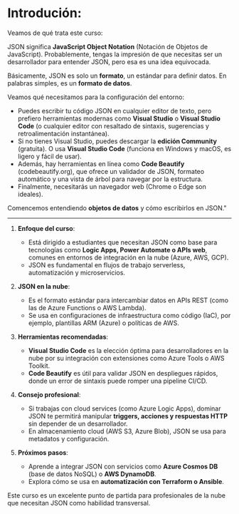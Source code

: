 # Introdución:

Veamos de qué trata este curso:  

JSON significa **JavaScript Object Notation** (Notación de Objetos de JavaScript). Probablemente, tengas la impresión de que necesitas ser un desarrollador para entender JSON, pero esa es una idea equivocada.  

Básicamente, JSON es solo un **formato**, un estándar para definir datos. En palabras simples, es un **formato de datos**.  

Veamos qué necesitamos para la configuración del entorno:  

- Puedes escribir tu código JSON en cualquier editor de texto, pero prefiero herramientas modernas como **Visual Studio** o **Visual Studio Code** (o cualquier editor con resaltado de sintaxis, sugerencias y retroalimentación instantánea).  
- Si no tienes Visual Studio, puedes descargar la **edición Community** (gratuita). O usa **Visual Studio Code** (funciona en Windows y macOS, es ligero y fácil de usar).  
- Además, hay herramientas en línea como **Code Beautify** (codebeautify.org), que ofrece un validador de JSON, formateo automático y una vista de árbol para navegar por la estructura.  
- Finalmente, necesitarás un navegador web (Chrome o Edge son ideales).  

Comencemos entendiendo **objetos de datos** y cómo escribirlos en JSON."  

---

1. **Enfoque del curso**:  
   - Está dirigido a estudiantes que necesitan JSON como base para tecnologías como **Logic Apps, Power Automate o APIs web**, comunes en entornos de integración en la nube (Azure, AWS, GCP).  
   - JSON es fundamental en flujos de trabajo serverless, automatización y microservicios.  

2. **JSON en la nube**:  
   - Es el formato estándar para intercambiar datos en APIs REST (como las de Azure Functions o AWS Lambda).  
   - Se usa en configuraciones de infraestructura como código (IaC), por ejemplo, plantillas ARM (Azure) o políticas de AWS.  

3. **Herramientas recomendadas**:  
   - **Visual Studio Code** es la elección óptima para desarrolladores en la nube por su integración con extensiones como Azure Tools o AWS Toolkit.  
   - **Code Beautify** es útil para validar JSON en despliegues rápidos, donde un error de sintaxis puede romper una pipeline CI/CD.  

4. **Consejo profesional**:  
   - Si trabajas con cloud services (como Azure Logic Apps), dominar JSON te permitirá manipular **triggers, acciones y respuestas HTTP** sin depender de un desarrollador.  
   - En almacenamiento cloud (AWS S3, Azure Blob), JSON se usa para metadatos y configuración.  

5. **Próximos pasos**:  
   - Aprende a integrar JSON con servicios como **Azure Cosmos DB** (base de datos NoSQL) o **AWS DynamoDB**.  
   - Explora cómo se usa en **automatización con Terraform o Ansible**.  

Este curso es un excelente punto de partida para profesionales de la nube que necesitan JSON como habilidad transversal.  
